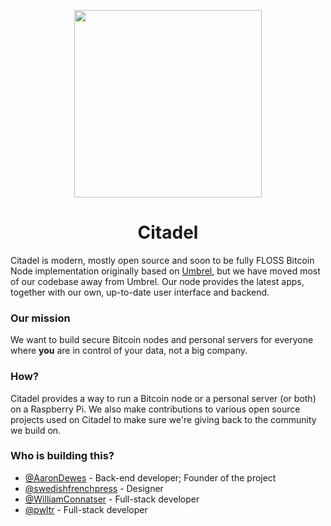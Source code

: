 <p align="center">
  <img height="300" src="https://avatars.githubusercontent.com/u/86734767">
  <h1 align="center">Citadel</h1>
</p>

Citadel is modern, mostly open source and soon to be fully FLOSS Bitcoin Node implementation originally based on [Umbrel](https://github.com/getumbrel/umbrel),
but we have moved most of our codebase away from Umbrel.
Our node provides the latest apps, together with our own, up-to-date user interface and backend.

### Our mission

We want to build secure Bitcoin nodes and personal servers for everyone where **you** are in control of your data, not a big company.

### How?

Citadel provides a way to run a Bitcoin node or a personal server (or both) on a Raspberry Pi.
We also make contributions to various open source projects used on Citadel to make sure we're giving back to the community we build on.

### Who is building this?

- [@AaronDewes](https://github.com/AaronDewes) - Back-end developer; Founder of the project
- [@swedishfrenchpress](https://github.com/swedishfrenchpress) - Designer
- [@WilliamConnatser](https://github.com/WilliamConnatser) - Full-stack developer
- [@pwltr](https://github.com/pwltr) - Full-stack developer
